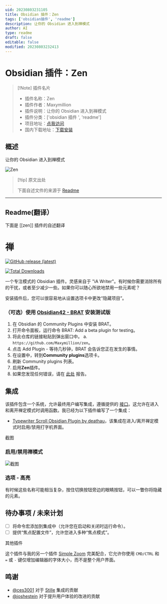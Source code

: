 ```yaml
---
uid: 20230803231105
title: Obsidian 插件：Zen
tags: ['obsidian插件', 'readme']
description: 让你的 Obsidian 进入到禅模式
author: AI
type: readme
draft: false
editable: false
modified: 20230803232413
---
```


# Obsidian 插件：Zen

> [!Note] 插件名片
> - 插件名称：Zen
> - 插件作者：Maxymillion
> - 插件说明：让你的 Obsidian 进入到禅模式
> - 插件分类：['obsidian 插件 ', 'readme']
> - 项目地址：[点我访问](https://github.com/Maxymillion/zen)
> - 国内下载地址：[下载安装](https://pkmer.cn/products/plugin/pluginMarket/?zen)

## 概述

让你的 Obsidian 进入到禅模式

![Zen](https://cdn.pkmer.cn/covers/zen_new.gif!pkmer)

> [!tip] 原文出处
>
>下面自述文件的来源于 [Readme](https://ghproxy.net/https://raw.githubusercontent.com/Maxymillion/zen/main/README.md)
>

---

## Readme(翻译）

下面是 [[zen]] 插件的自述翻译

# 禅

[![GitHub release (latest)](https://img.shields.io/github/v/release/Maxymillion/zen?style=flat-square&sort=semver)](https://github.com/Maxymillion/zen/releases/latest)

[![Total Downloads](https://img.shields.io/github/downloads/Maxymillion/Zen/total?style=flat-square)](https://github.com/Maxymillion/zen/releases/latest)

一个专注模式的 Obsidian 插件。灵感来自于 "iA Writer"。有时候你需要消除所有的干扰，或者至少减少一些。如果你可以随心所欲地禁用一些元素呢？

安装插件后，您可以很容易地从设置选项卡中更改“隐藏项目”。

### （可选）使用 [Obsidian42 - BRAT](https://github.com/TfTHacker/obsidian42-brat) 安装测试版

1. 在 Obsidian 的 Community Plugins 中安装 BRAT。
2. 打开命令面板，运行命令 BRAT: Add a beta plugin for testing。
3. 将此仓库的链接粘贴到弹出窗口中。
   a. `https://github.com/Maxymillion/zen`。
4. 点击 Add Plugin - 等待几秒钟，BRAT 会告诉您正在发生的事情。
5. 在设置中，转到**Community plugins**选项卡。
6. 刷新 Community plugins 列表。
7. 启用**Zen**插件。
8. 如果您发现任何错误，请在 [此处](https://github.com/Maxymillion/zen/issues) 报告。

## 集成

该插件包含一个系统，允许最终用户编写集成，遵循提供的 [接口](src/plugin.integrations.ts)。这允许在进入和离开禅定模式时调用函数。我已经为以下插件编写了一个集成：

- [Typewriter Scroll Obsidian Plugin by deathau](https://github.com/deathau/cm-typewriter-scroll-obsidian)，该集成在进入/离开禅定模式时启用/禁用打字机界面。

截图

### 启用/禁用禅模式

![截图](https://s3.gifyu.com/images/Screen-Recording-2023-02-14-at-15.07.12.gif)

### 选项 - 高亮

有时候这些名称可能相当复杂，按住切换按钮旁边的眼睛按钮，可以一瞥你将隐藏的元素。

## 待办事项 / 未来计划

- [ ] 将命令宏添加到集成中（允许您在启动和关闭时运行命令）。
- [ ] 提供“焦点配置文件”，允许您进入多种“焦点模式”。

其他插件

这个插件与我的另一个插件 [Simple Zoom](https://github.com/Maxymillion/simple-zoom) 完美配合，它允许你使用 `CMD/CTRL` 和 `=` 或 `-` 键仅增加编辑器的字体大小，而不是整个用户界面。

## 鸣谢

- [@ces3001](https://github.com/ces3001) 对于 [Stille](https://github.com/michaellee/stille) 集成的贡献
- [@joshestein](https://github.com/joshestein) 对于提升用户体验的改进的贡献



